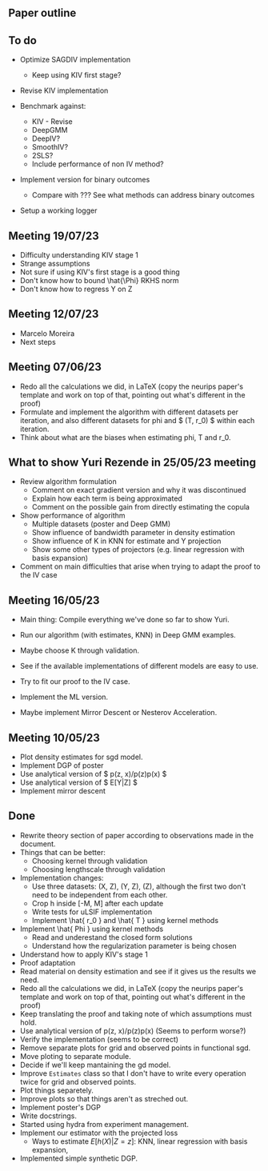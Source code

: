 ## Paper outline


## To do

* Optimize SAGDIV implementation
    * Keep using KIV first stage?
* Revise KIV implementation

* Benchmark against:
    * KIV - Revise
    * DeepGMM
    * DeepIV?
    * SmoothIV?
    * 2SLS?
    * Include performance of non IV method?

* Implement version for binary outcomes
    * Compare with ??? See what methods can address binary outcomes

* Setup a working logger


## Meeting 19/07/23

* Difficulty understanding KIV stage 1
* Strange assumptions
* Not sure if using KIV's first stage is a good thing
* Don't know how to bound \hat{\Phi} RKHS norm
* Don't know how to regress Y on Z


## Meeting 12/07/23

* Marcelo Moreira
* Next steps


## Meeting 07/06/23

* Redo all the calculations we did, in LaTeX (copy the neurips paper's
  template and work on top of that, pointing out what's different in the
  proof)
* Formulate and implement the algorithm with different datasets per
  iteration, and also different datasets for phi and $ (T, r_0) $ within
  each iteration.
* Think about what are the biases when estimating phi, T and r_0.

## What to show Yuri Rezende in 25/05/23 meeting

* Review algorithm formulation
    - Comment on exact gradient version and why it was discontinued
    - Explain how each term is being approximated
    - Comment on the possible gain from directly estimating the copula
* Show performance of algorithm
    - Multiple datasets (poster and Deep GMM)
    - Show influence of bandwidth parameter in density estimation
    - Show influence of K in KNN for estimate and Y projection
    - Show some other types of projectors (e.g. linear regression with
      basis expansion)
* Comment on main difficulties that arise when trying to adapt the proof
  to the IV case


## Meeting 16/05/23

* Main thing: Compile everything we've done so far to show Yuri.
* Run our algorithm (with estimates, KNN) in Deep GMM examples.
* Maybe choose K through validation.
* See if the available implementations of different models are easy to
  use.
* Try to fit our proof to the IV case.
* Implement the ML version.

* Maybe implement Mirror Descent or Nesterov Acceleration.


## Meeting 10/05/23

* Plot density estimates for sgd model.
* Implement DGP of poster
* Use analytical version of $ p(z, x)/p(z)p(x) $
* Use analytical version of $ E[Y|Z] $
* Implement mirror descent


## Done

* Rewrite theory section of paper according to observations made in the
  document.
* Things that can be better:
    - Choosing kernel through validation
    - Choosing lengthscale through validation
* Implementation changes:
    - Use three datasets: (X, Z), (Y, Z), (Z), although the first two
      don't need to be independent from each other.
    - Crop h inside [-M, M] after each update
    - Write tests for uLSIF implementation
    - Implement \hat{ r_0 } and \hat{ T } using kernel methods
* Implement \hat{ Phi } using kernel methods
    - Read and underestand the closed form solutions
    - Understand how the regularization parameter is being chosen
* Understand how to apply KIV's stage 1
* Proof adaptation
* Read material on density estimation and see if it gives us the results
  we need.
* Redo all the calculations we did, in LaTeX (copy the neurips paper's
  template and work on top of that, pointing out what's different in the
  proof)
* Keep translating the proof and taking note of which assumptions must
  hold.
* Use analytical version of p(z, x)/p(z)p(x) (Seems to perform worse?)
* Verify the implementation (seems to be correct)
* Remove separate plots for grid and observed points in functional sgd.
* Move ploting to separate module.
* Decide if we'll keep mantaining the gd model.
* Improve `Estimates` class so that I don't have to write every
  operation twice for grid and observed points.
* Plot things separetely.
* Improve plots so that things aren't as streched out.
* Implement poster's DGP
* Write docstrings.
* Started using hydra from experiment management.
* Implement our estimator with the projected loss
    - Ways to estimate $E [h(X)|Z = z]$: KNN, linear regression with
      basis expansion,
* Implemented simple synthetic DGP.
